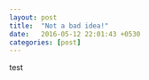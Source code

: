 ```yaml
---
layout: post
title:  "Not a bad idea!"
date:   2016-05-12 22:01:43 +0530
categories: [post]
---
```

test

